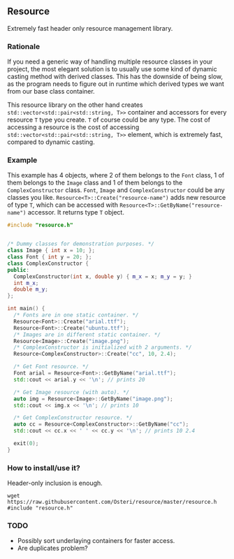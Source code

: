 ## Resource
Extremely fast header only resource management library.

### Rationale
If you need a generic way of handling multiple resource classes in your project, the most elegant solution is to usually use some kind of dynamic casting method with derived classes. This has the downside of being slow, as the program needs to figure out in runtime which derived types we want from our base class container.

This resource library on the other hand creates `std::vector<std::pair<std::string, T>>` container and accessors for every resource `T` type you create. `T` of course could be any type. The cost of accessing a resource is the cost of accessing `std::vector<std::pair<std::string, T>>` element, which is extremely fast, compared to dynamic casting.

### Example

This example has 4 objects, where 2 of them belongs to the `Font` class, 1 of them belongs to the `Image` class and 1 of them belongs to the `ComplexConstructor` class. `Font`, `Image` and `ComplexConstructor` could be any classes you like. `Resource<T>::Create("resource-name")` adds new resource of type `T`, which can be accessed with `Resource<T>::GetByName("resource-name")` accessor. It returns type `T` object.

```cpp
#include "resource.h"


/* Dummy classes for demonstration purposes. */
class Image { int x = 10; };
class Font { int y = 20; };
class ComplexConstructor {
public: 
  ComplexConstructor(int x, double y) { m_x = x; m_y = y; }
  int m_x;
  double m_y;
};

int main() {
  /* Fonts are in one static container. */
  Resource<Font>::Create("arial.ttf");
  Resource<Font>::Create("ubuntu.ttf");
  /* Images are in different static container. */
  Resource<Image>::Create("image.png");
  /* ComplexConstructor is initialized with 2 arguments. */
  Resource<ComplexConstructor>::Create("cc", 10, 2.4);

  /* Get Font resource. */
  Font arial = Resource<Font>::GetByName("arial.ttf");
  std::cout << arial.y << '\n'; // prints 20

  /* Get Image resource (with auto). */
  auto img = Resource<Image>::GetByName("image.png");
  std::cout << img.x << '\n'; // prints 10

  /* Get ComplexConstructor resource. */
  auto cc = Resource<ComplexConstructor>::GetByName("cc");
  std::cout << cc.x << ' ' << cc.y << '\n'; // prints 10 2.4

  exit(0);
}
```

### How to install/use it?
Header-only inclusion is enough.

    wget https://raw.githubusercontent.com/Osteri/resource/master/resource.h
    #include "resource.h"

### TODO
- Possibly sort underlaying containers for faster access.
- Are duplicates problem?
